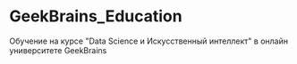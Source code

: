 # GeekBrains_Education
Обучение на курсе "Data Science и Искусственный интеллект" в онлайн университете GeekBrains
